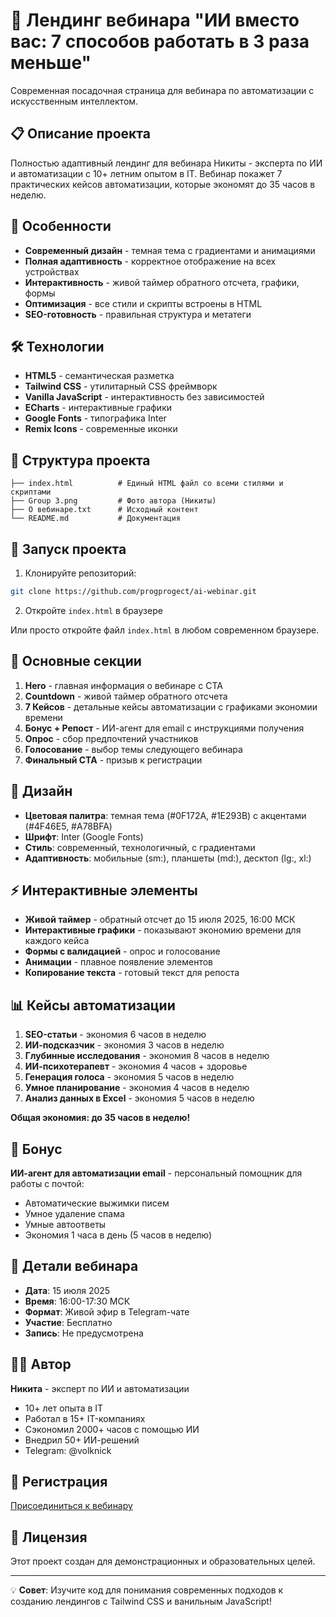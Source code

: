 # 🚀 Лендинг вебинара "ИИ вместо вас: 7 способов работать в 3 раза меньше"

Современная посадочная страница для вебинара по автоматизации с искусственным интеллектом.

## 📋 Описание проекта

Полностью адаптивный лендинг для вебинара Никиты - эксперта по ИИ и автоматизации с 10+ летним опытом в IT. Вебинар покажет 7 практических кейсов автоматизации, которые экономят до 35 часов в неделю.

## 🎯 Особенности

* **Современный дизайн** - темная тема с градиентами и анимациями
* **Полная адаптивность** - корректное отображение на всех устройствах  
* **Интерактивность** - живой таймер обратного отсчета, графики, формы
* **Оптимизация** - все стили и скрипты встроены в HTML
* **SEO-готовность** - правильная структура и метатеги

## 🛠 Технологии

* **HTML5** - семантическая разметка
* **Tailwind CSS** - утилитарный CSS фреймворк
* **Vanilla JavaScript** - интерактивность без зависимостей
* **ECharts** - интерактивные графики
* **Google Fonts** - типографика Inter
* **Remix Icons** - современные иконки

## 📁 Структура проекта

```
├── index.html          # Единый HTML файл со всеми стилями и скриптами
├── Group 3.png         # Фото автора (Никиты)
├── О вебинаре.txt      # Исходный контент
└── README.md           # Документация
```

## 🚀 Запуск проекта

1. Клонируйте репозиторий:
```bash
git clone https://github.com/progprogect/ai-webinar.git
```

2. Откройте `index.html` в браузере

Или просто откройте файл `index.html` в любом современном браузере.

## 📱 Основные секции

1. **Hero** - главная информация о вебинаре с CTA
2. **Countdown** - живой таймер обратного отсчета
3. **7 Кейсов** - детальные кейсы автоматизации с графиками экономии времени
4. **Бонус + Репост** - ИИ-агент для email с инструкциями получения
5. **Опрос** - сбор предпочтений участников
6. **Голосование** - выбор темы следующего вебинара  
7. **Финальный CTA** - призыв к регистрации

## 🎨 Дизайн

* **Цветовая палитра**: темная тема (#0F172A, #1E293B) с акцентами (#4F46E5, #A78BFA)
* **Шрифт**: Inter (Google Fonts)
* **Стиль**: современный, технологичный, с градиентами
* **Адаптивность**: мобильные (sm:), планшеты (md:), десктоп (lg:, xl:)

## ⚡ Интерактивные элементы

* **Живой таймер** - обратный отсчет до 15 июля 2025, 16:00 МСК
* **Интерактивные графики** - показывают экономию времени для каждого кейса
* **Формы с валидацией** - опрос и голосование
* **Анимации** - плавное появление элементов
* **Копирование текста** - готовый текст для репоста

## 📊 Кейсы автоматизации

1. **SEO-статьи** - экономия 6 часов в неделю
2. **ИИ-подсказчик** - экономия 3 часов в неделю  
3. **Глубинные исследования** - экономия 8 часов в неделю
4. **ИИ-психотерапевт** - экономия 4 часов + здоровье
5. **Генерация голоса** - экономия 5 часов в неделю
6. **Умное планирование** - экономия 4 часов в неделю
7. **Анализ данных в Excel** - экономия 5 часов в неделю

**Общая экономия: до 35 часов в неделю!**

## 🎁 Бонус

**ИИ-агент для автоматизации email** - персональный помощник для работы с почтой:
- Автоматические выжимки писем
- Умное удаление спама  
- Умные автоответы
- Экономия 1 часа в день (5 часов в неделю)

## 📅 Детали вебинара

* **Дата**: 15 июля 2025
* **Время**: 16:00-17:30 МСК  
* **Формат**: Живой эфир в Telegram-чате
* **Участие**: Бесплатно
* **Запись**: Не предусмотрена

## 👨‍💻 Автор

**Никита** - эксперт по ИИ и автоматизации

* 10+ лет опыта в IT
* Работал в 15+ IT-компаниях
* Сэкономил 2000+ часов с помощью ИИ
* Внедрил 50+ ИИ-решений
* Telegram: @volknick

## 🔗 Регистрация

[Присоединиться к вебинару](https://t.me/+CXU8Ws9VzS1lOGIy)

## 📄 Лицензия

Этот проект создан для демонстрационных и образовательных целей.

---

💡 **Совет**: Изучите код для понимания современных подходов к созданию лендингов с Tailwind CSS и ванильным JavaScript! 
